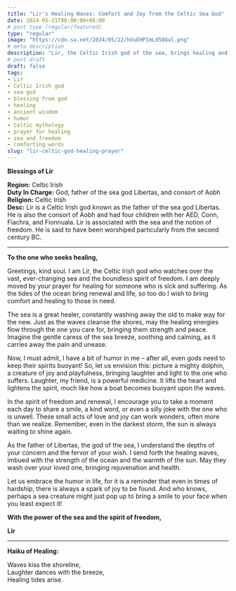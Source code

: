 ```yaml
---
title: "Lir's Healing Waves: Comfort and Joy from the Celtic Sea God"
date: 2024-05-21T08:00:00+08:00
# post type (regular/featured)
type: "regular"
image: "https://cdn.sa.net/2024/05/22/hUuEHPImLd58Qal.png"
# meta description
description: "Lir, the Celtic Irish god of the sea, brings healing and hope with his comforting words. Discover the ancient wisdom and humor of Lir as he offers solace and strength to those who are sick and suffering."
# post draft
draft: false
tags:
- Lir
- Celtic Irish god
- sea god
- blessing from god
- healing
- ancient wisdom
- humor
- Celtic mythology
- prayer for healing
- sea and freedom
- comforting words
slug: "lir-celtic-god-healing-prayer"
---
```


**Blessings of Lir**

**Region:** Celtic Irish  
**Duty In Charge:** God, father of the sea god Libertas, and consort of Aobh  
**Religion:** Celtic Irish  
**Desc:** Lir is a Celtic Irish god known as the father of the sea god Libertas. He is also the consort of Aobh and had four children with her AED, Conn, Fiachra, and Fionnuala. Lir is associated with the sea and the notion of freedom. He is said to have been worshiped particularly from the second century BC.

---

**To the one who seeks healing,**

Greetings, kind soul. I am Lir, the Celtic Irish god who watches over the vast, ever-changing sea and the boundless spirit of freedom. I am deeply moved by your prayer for healing for someone who is sick and suffering. As the tides of the ocean bring renewal and life, so too do I wish to bring comfort and healing to those in need.

The sea is a great healer, constantly washing away the old to make way for the new. Just as the waves cleanse the shores, may the healing energies flow through the one you care for, bringing them strength and peace. Imagine the gentle caress of the sea breeze, soothing and calming, as it carries away the pain and unease.

Now, I must admit, I have a bit of humor in me – after all, even gods need to keep their spirits buoyant! So, let us envision this: picture a mighty dolphin, a creature of joy and playfulness, bringing laughter and light to the one who suffers. Laughter, my friend, is a powerful medicine. It lifts the heart and lightens the spirit, much like how a boat becomes buoyant upon the waves.

In the spirit of freedom and renewal, I encourage you to take a moment each day to share a smile, a kind word, or even a silly joke with the one who is unwell. These small acts of love and joy can work wonders, often more than we realize. Remember, even in the darkest storm, the sun is always waiting to shine again.

As the father of Libertas, the god of the sea, I understand the depths of your concern and the fervor of your wish. I send forth the healing waves, imbued with the strength of the ocean and the warmth of the sun. May they wash over your loved one, bringing rejuvenation and health.

Let us embrace the humor in life, for it is a reminder that even in times of hardship, there is always a spark of joy to be found. And who knows, perhaps a sea creature might just pop up to bring a smile to your face when you least expect it!

**With the power of the sea and the spirit of freedom,**

**Lir**

---

**Haiku of Healing:**

Waves kiss the shoreline,  
Laughter dances with the breeze,  
Healing tides arise.


